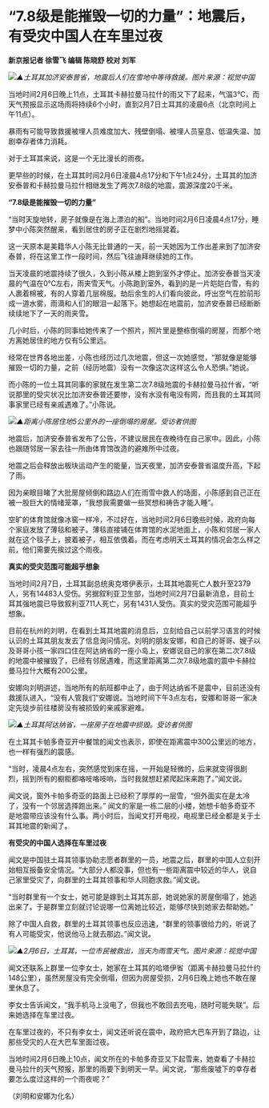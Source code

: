# “7.8级是能摧毁一切的力量”：地震后，有受灾中国人在车里过夜

**新京报记者 徐雪飞 编辑 陈晓舒 校对 刘军**

![](https://inews.gtimg.com/news_bt/GfeDDT0WD1mSkiMhBCZCS5aDGFRg59CMaH_KNALTP8QEEAA/0)_▲土耳其加济安泰普省，地震后人们在雪地中等待救援。图片来源：视觉中国_

当地时间2月6日晚上11点，土耳其卡赫拉曼马拉什的雨又下了起来，气温3℃，而天气预报显示这场雨将持续6个小时，直到2月7日土耳其的凌晨6点（北京时间上午11点）。

暴雨有可能导致救援被埋人员难度加大、残壁倒塌、被埋人员窒息、低温失温、加剧幸存者体力消耗。

对于土耳其来说，这是一个无比漫长的雨夜。

更早些的时候，在土耳其时间2月6日凌晨4点17分和下午1点24分，土耳其的加济安泰普和卡赫拉曼马拉什相继发生了两次7.8级的地震，震源深度20千米。

**“7.8级是能摧毁一切的力量”**

“当时天旋地转，房子就像是在海上漂泊的船”。当地时间2月6日凌晨4点17分，睡梦中小陈突然醒来，看到居住的房子正在剧烈地摇晃着。

这一天原本是美籍华人小陈无比普通的一天，前一天她因为工作出差来到了加济安泰普，将在这里工作一段时间，然后飞往迪拜继续她的工作。

当天凌晨的地震持续了很久，久到小陈从楼上跑到室外才停止。加济安泰普当天凌晨的气温在0℃左右，雨夹雪天气。小陈跑到室外，看到的是一片皑皑白雪，有的人裹着棉被，有的人穿着几层棉服。劫后余生的人们看向彼此，呼出空气在脸前形成一道水雾，雨滴和人们的眼泪一起落下。她想起在地震前，加济安泰普已经断断续续地下了一天的雨夹雪。

几小时后，小陈的同事给她传来了一个照片，照片里是整栋倒塌的房屋，而那个地方离她居住的地方仅有5公里远。

经常在世界各地出差，小陈也经历过几次地震，但这一次她感觉，“那就像是能够摧毁一切的力量，之前（经历地震）没有一次像这次这样这么令人恐惧。”她说。

而小陈的一位土耳其同事的家就在发生第二次7.8级地震的卡赫拉曼马拉什省，“听说那里的受灾状况比加济安泰普还要惨，没有水没有电没有网，而且我的土耳其同事家里已经有亲戚遇难了。”小陈说。

![](https://inews.gtimg.com/newsapp_bt/0/15648915666/1000)_▲距离小陈居住地5公里外的一座倒塌的房屋。受访者供图_

地震后，加济安泰普省发布了公告，不建议居民在夜晚待在自己家中。因此，小陈也跟随邻居一家去往一所由体育馆改造的避难所中过夜。

地震之后会释放出板块运动产生的能量，当天夜里，加济安泰普省温度升高，下起了雨。

因为亲眼目睹了大批房屋倾倒和路边人们在雨雪中救人的场面，小陈感到自己正在被一股巨大的情绪笼罩，“我想我需要做一些冥想和祷告才能入睡”。

空旷的体育馆就像冰窖一样冷，不过好在，当地时间2月6日晚些时候，政府向每个家庭发放了薄毯和被子。薄毯直接铺在体育馆的水泥地面上，小陈和邻居一家人就在这个毯子上，披着被子，相互依偎着。而在考虑明天土耳其的情况会怎么样之前，他们需要先挨过这个雨夜。

**真实的受灾范围可能超乎想象**

当地时间2月7日，土耳其副总统奥克塔伊表示，土耳其地震死亡人数升至2379人，另有14483人受伤。另据叙利亚卫生部，当地时间2月7日最新消息，目前土耳其强地震已导致叙利亚711人死亡，另有1431人受伤。真实的受灾范围可能超乎想象。

目前在杭州的刘明，在看到土耳其地震的消息后，立刻给自己以前学习语言的时候认识的土耳其朋友发去了信息询问情况。刘明的朋友安娜，和自己的哥哥、嫂子以及哥哥小孩一家四口住在阿达纳省的一座小岛上，安娜说自己的家在第二次7.8级的地震中被摧毁了，已经有邻居遇难，而这里距离第二次7.8级地震的震中卡赫拉曼马拉什大概有200公里。

安娜向刘明讲述，当地所有的航班都中止了，由于阿达纳省不是震中，目前还没有救援队进入，“没有人管我们”安娜说。当地时间下午3点左右，安娜和哥哥一家决定先徒步前往楼房没有被损毁的亲戚家避难。

![](https://inews.gtimg.com/newsapp_bt/0/15648915673/1000)_▲土耳其阿达纳省，一座房子在地震中损毁。受访者供图_

在土耳其卡帕多奇亚开中餐馆的闻文也表示，即使在距离震中300公里远的地方，也一样有强烈的震感。

“当时，凌晨4点左右，突然感觉到床在摇，一开始是轻微的，后来就变得很剧烈，摇到所有的橱柜都咯吱咯吱响，当时我就想赶紧爬起床来跑了。”闻文说。

闻文说，窗外卡帕多奇亚的路面上已经积了厚厚的一层雪，“但外面实在是太冷了，没有一个邻居选择跑出来。”
闻文的家是一栋二层的小楼，她想卡帕多奇亚不是地震带应该没有什么事。两小时后，当闻文打开电视，电视里已经全都是关于土耳其地震的新闻了。

**有受灾的中国人选择在车里过夜**

闻文是中国驻土耳其领事协助志愿者群里的一员，地震之后，群里的中国人立刻开始相互报备安全情况。“大部分人都没事，但也有一些距离震中较近的华人，说自己家里受灾了，向群里的土耳其领事和华人同胞求救。”闻文说。

“当时群里有一个女士，她可能是嫁到土耳其东部，她说她家的房屋倒塌了，她逃出来了。于是群里立刻就讨论说哪一位离她比较近，能够尽快到她家去帮助她。”

除了中国人自救，群里的土耳其领事也反应迅速，“群里的领事很给力的，听说了有人可能受灾，他说他马上就去那边。”闻文说。

![](https://inews.gtimg.com/newsapp_bt/0/15648915811/1000)_▲‍‍‍2月6日，土耳其，一位市民被救出，当天为雨雪天气。图片来源：视觉中国_

闻文还联系上群里一位李女士，她家在土耳其的哈塔伊省（距离卡赫拉曼马拉什约148公里），虽然房屋没有完全倒塌，但因为房屋受损，2月6日晚上她也不敢在屋里休息了。

李女士告诉闻文，“我手机马上没电了，但我也不敢回去充电，随时可能失联”。后来她选择在车里过夜。

在车里过夜的，不只有李女士，闻文还听说在震中，政府把大巴车开到了路边，让那些受灾的人在大巴车里面过夜。

当地时间2月6日晚上10点，闻文所在的卡帕多奇亚又下起雪来，她查看了卡赫拉曼马拉什的天气预报，那里的雨要下到明天一早。闻文说，“那些废墟下的幸存者要怎么度过这样的一个雨夜呢？”

（刘明和安娜为化名）

